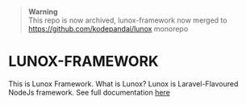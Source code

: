 > **Warning**  
> This repo is now archived, lunox-framework now merged to https://github.com/kodepandai/lunox monorepo
# LUNOX-FRAMEWORK
This is Lunox Framework. What is Lunox? Lunox is Laravel-Flavoured NodeJs framework. See full documentation [here](https://kodepandai.github.io/lunox/)
